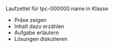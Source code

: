 <!--
% This file is part of the Open Source project 'proTironeComputatri'
% (c) 2025 Karsten Reincke (https://github.com/kreincke/proTironeComputatri)
% It is distributed under the terms of the creative commons license
% CC-BY-4.0 (= https://creativecommons.org/licenses/by/4.0/)
--><!-- LTeX:Language=de-DE -->

Laufzettel für tpc-000000.name in Klasse 

* Präse zeigen
* Inhalt dazu erzählen
* Aufgabe erläutern
* Lösungen diskutieren
